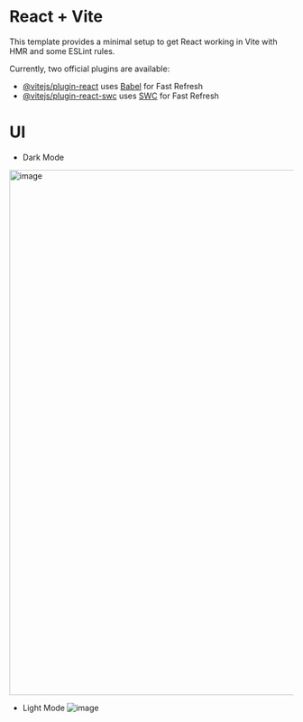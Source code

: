 # React + Vite

This template provides a minimal setup to get React working in Vite with HMR and some ESLint rules.

Currently, two official plugins are available:

- [@vitejs/plugin-react](https://github.com/vitejs/vite-plugin-react/blob/main/packages/plugin-react/README.md) uses [Babel](https://babeljs.io/) for Fast Refresh
- [@vitejs/plugin-react-swc](https://github.com/vitejs/vite-plugin-react-swc) uses [SWC](https://swc.rs/) for Fast Refresh

# UI

- Dark Mode
<img width="931" alt="image" src="https://github.com/user-attachments/assets/6db25d79-535d-4d85-a0cf-c4abf7f2aec2">

- Light Mode
![image](https://github.com/user-attachments/assets/d6e15cb7-c778-4a07-ad1f-192ca055f9fc)
